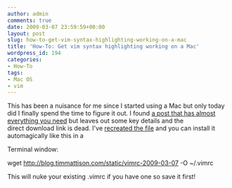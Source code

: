 ```yaml
---
author: admin
comments: true
date: 2009-03-07 23:59:59+00:00
layout: post
slug: how-to-get-vim-syntax-highlighting-working-on-a-mac
title: 'How-To: Get vim syntax highlighting working on a Mac'
wordpress_id: 194
categories:
- How-To
tags:
- Mac OS
- vim
---
```


This has been a nuisance for me since I started using a Mac but only today did I finally spend the time to figure it out.  I found [a post that has almost everything you need](http://www.alangalloway.com/vim.html) but leaves out some key details and the direct download link is dead.  I've [recreated the file](/static/vimrc-2009-03-07) and you can install it automagically like this in a

Terminal window:

wget http://blog.timmattison.com/static/vimrc-2009-03-07 -O ~/.vimrc

This will nuke your existing .vimrc if you have one so save it first!
